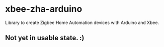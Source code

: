 # xbee-zha-arduino

Library to create Zigbee Home Automation devices with Arduino and Xbee.

## Not yet in usable state. :) 